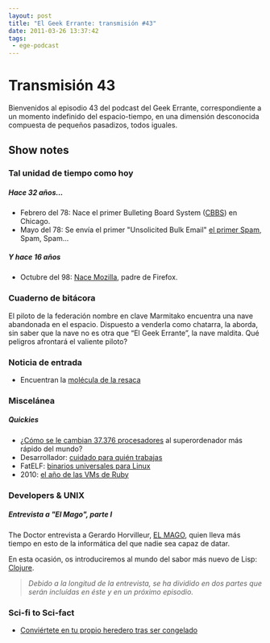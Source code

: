 ```yaml
---
layout: post
title: "El Geek Errante: transmisión #43"
date: 2011-03-26 13:37:42
tags:
 - ege-podcast
---
```


# Transmisión 43
Bienvenidos al episodio 43 del podcast del Geek Errante, correspondiente a un momento indefinido del espacio-tiempo, en una dimensión desconocida compuesta de pequeños pasadizos, todos iguales.

## Show notes

### Tal unidad de tiempo como hoy

##### Hace 32 años...
- Febrero del 78: Nace el primer Bulleting Board System ([CBBS](https://en.wikipedia.org/wiki/CBBS)) en Chicago.
- Mayo del 78: Se envía el primer "Unsolicited Bulk Email" [el primer Spam](http://email-museum.com/2011/10/06/first-spam-was-in-1978/), Spam, Spam...

##### Y hace 16 años
- Octubre del 98: [Nace Mozilla](http://www-archive.mozilla.org/roadmap/roadmap-26-Oct-1998.html), padre de Firefox.

### Cuaderno de bitácora
El piloto de la federación nombre en clave Marmitako encuentra una nave abandonada en el espacio.  Dispuesto a venderla como chatarra, la aborda, sin saber que la nave no es otra que “El Geek Errante”, la nave maldita. Qué peligros afrontará el valiente piloto?

### Noticia de entrada
- Encuentran la [molécula de la resaca](http://www.livescience.com/8221-hangover-molecule-brain.html)

### Miscelánea

##### Quickies
- ¿[Cómo se le cambian 37.376 procesadores](https://hipertextual.com/archivo/2009/11/como-se-le-cambian-37376-procesadores-al-superordenador-mas-rapido-del-mundo/) al superordenador más rápido del mundo?
- Desarrollador: [cuidado para quién trabajas](http://www.eweek.com/careers/madoff-developers-be-careful-who-you-code-for.html)
- FatELF: [binarios universales para Linux](http://softlibre.barrapunto.com/article.pl?sid=09/10/25/0722230&from=rss)
- 2010: [el año de las VMs de Ruby](https://developers.slashdot.org/story/09/11/22/1423221/The-State-of-Ruby-VMs-mdash-Ruby-Renaissance)

### Developers & UNIX

##### Entrevista a "El Mago", parte I
The Doctor entrevista a Gerardo Horvilleur, [EL MAGO](http://www.simplej.com/), quien lleva más tiempo en esto de la informática del que nadie sea capaz de datar.

En esta ocasión, os introduciremos al mundo del sabor más nuevo de Lisp: [Clojure](https://clojure.org/).

> *Debido a la longitud de la entrevista, se ha dividido en dos partes que serán incluídas en éste y en un próximo episodio.*

### Sci-fi to Sci-fact
- [Conviértete en tu propio heredero tras ser congelado](https://idle.slashdot.org/story/09/11/16/189255/Become-Your-Own-Heir-After-Being-Frozen)


